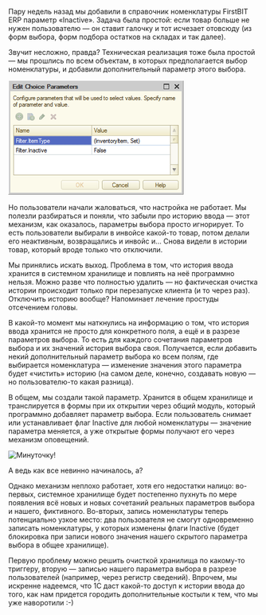 ﻿Пару недель назад мы добавили в справочник номенклатуры FirstBIT ERP параметр «Inactive». Задача была простой: если товар больше не нужен пользователю — он ставит галочку и тот исчезает отовсюду (из форм выбора, форм подбора остатков на складах и так далее).

Звучит несложно, правда? Техническая реализация тоже была простой — мы прошлись по всем объектам, в которых предполагается выбор номенклатуры, и добавили дополнительный параметр этого выбора.

![Параметры выбора](choice-parameters.png)

Но пользователи начали жаловаться, что настройка не работает. Мы полезли разбираться и поняли, что забыли про историю ввода — этот механизм, как оказалось, параметры выбора просто игнорирует. То есть пользователи выбирали в инвойсе какой-то товар, потом делали его неактивным, возвращались и инвойс и… Снова видели в истории товар, который вроде только что отключили.

Мы принялись искать выход. Проблема в том, что история ввода хранится в системном хранилище и повлиять на неё программно нельзя. Можно разве что полностью удалить — но фактическая очистка истории происходит только при перезапуске клиента (и то через раз). Отключить историю вообще? Напоминает лечение простуды отсечением головы.

В какой-то момент мы наткнулись на информацию о том, что история ввода хранится не просто для конкретного поля, а ещё и в разрезе параметров выбора. То есть для каждого сочетания параметров выбора и их значений история выбора своя. Получается, если добавить некий дополнительный параметр выбора ко всем полям, где выбирается номенклатура — изменение значения этого параметра будет «чистить» историю (на самом деле, конечно, создавать новую — но пользователю-то какая разница).

В общем, мы создали такой параметр. Хранится в общем хранилище и транслируется в формы при их открытии через общий модуль, который программно добавляет параметр выбора. Если пользователь снимает или устанавливает флаг Inactive для любой номенклатуры — значение параметра меняется, а уже открытые формы получают его через механизм оповещений.

![Минуточку!](https://media.giphy.com/media/3o7btPCcdNniyf0ArS/giphy.gif)

А ведь как все невинно начиналось, а?

Однако механизм неплохо работает, хотя его недостатки налицо: во-первых, системное хранилище будет постепенно пухнуть по мере появления всё новых и новых сочетаний реальных параметров выбора и нашего, фиктивного. Во-вторых, запись номенклатуры теперь потенциально узкое место: два пользователя не смогут одновременно записать номенклатуры, у которых изменены флаги Inactive (будет блокировка при записи нового значения нашего скрытого параметра выбора в общее хранилище).

Первую проблему можно решить очисткой хранилища по какому-то триггеру, вторую — записью нашего параметра выбора в разрезе пользователей (например, через регистр сведений). Впрочем, мы искренне надеемся, что 1С даст какой-то доступ к истории ввода до того, как нам придется городить дополнительные костыли к тем, что мы уже наворотили :-)